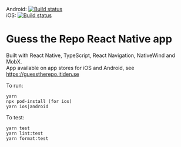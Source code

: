 Android: [![Build status](https://build.appcenter.ms/v0.1/apps/ef134e9a-f4df-4966-9758-4acb733abca8/branches/master/badge)](https://appcenter.ms)  
iOS: [![Build status](https://build.appcenter.ms/v0.1/apps/f3b307dc-b665-46a6-9975-24878576e994/branches/master/badge)](https://appcenter.ms)

# Guess the Repo React Native app

Built with React Native, TypeScript, React Navigation, NativeWind and MobX.  
App available on app stores for iOS and Android, see https://guesstherepo.itiden.se

To run:

```
yarn
npx pod-install (for ios)
yarn ios|android
```

To test:

```
yarn test
yarn lint:test
yarn format:test
```
